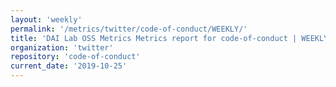```yaml
---
layout: 'weekly'
permalink: '/metrics/twitter/code-of-conduct/WEEKLY/'
title: 'DAI Lab OSS Metrics Metrics report for code-of-conduct | WEEKLY-REPORT-2019-10-25'
organization: 'twitter'
repository: 'code-of-conduct'
current_date: '2019-10-25'
---
```

